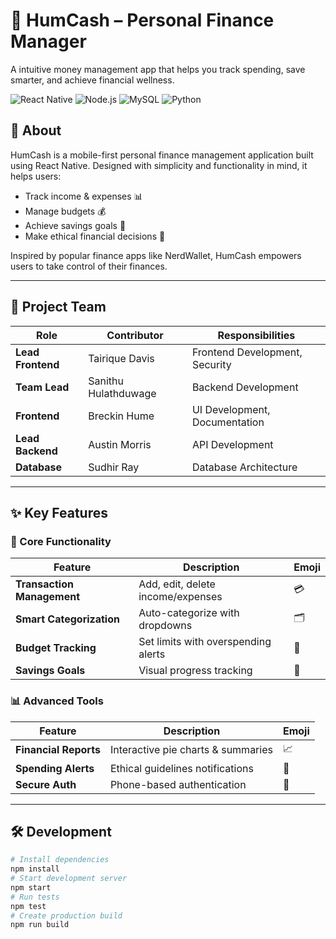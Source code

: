 # 💸 HumCash – Personal Finance Manager

A intuitive money management app that helps you track spending, save smarter, and achieve financial wellness.

![React Native](https://img.shields.io/badge/React_Native-20232A?style=for-the-badge&logo=react&logoColor=61DAFB)
![Node.js](https://img.shields.io/badge/Node.js-339933?style=for-the-badge&logo=nodedotjs&logoColor=white)
![MySQL](https://img.shields.io/badge/MySQL-4479A1?style=for-the-badge&logo=mysql&logoColor=white)
![Python](https://img.shields.io/badge/Python-3776AB?style=for-the-badge&logo=python&logoColor=white)

## 🌟 About
HumCash is a mobile-first personal finance management application built using React Native. Designed with simplicity and functionality in mind, it helps users:
- Track income & expenses 📊
- Manage budgets 💰
- Achieve savings goals 🎯
- Make ethical financial decisions 🤝

Inspired by popular finance apps like NerdWallet, HumCash empowers users to take control of their finances.

---

## 👥 Project Team
| Role | Contributor | Responsibilities |
|------|------------|------------------|
| **Lead Frontend** | Tairique Davis | Frontend Development, Security |
| **Team Lead** | Sanithu Hulathduwage | Backend Development |
| **Frontend** | Breckin Hume | UI Development, Documentation |
| **Lead Backend** | Austin Morris | API Development |
| **Database** | Sudhir Ray | Database Architecture |

---

## ✨ Key Features
### 📱 Core Functionality
| Feature | Description | Emoji |
|---------|-------------|-------|
| **Transaction Management** | Add, edit, delete income/expenses | 💳 |
| **Smart Categorization** | Auto-categorize with dropdowns | 🗂️ |
| **Budget Tracking** | Set limits with overspending alerts | 🏦 |
| **Savings Goals** | Visual progress tracking | 🎯 |

### 📊 Advanced Tools
| Feature | Description | Emoji |
|---------|-------------|-------|
| **Financial Reports** | Interactive pie charts & summaries | 📈 |
| **Spending Alerts** | Ethical guidelines notifications | 🔔 |
| **Secure Auth** | Phone-based authentication | 🔐 |

---

## 🛠 Development
```bash
# Install dependencies
npm install
# Start development server
npm start
# Run tests
npm test
# Create production build
npm run build
```
